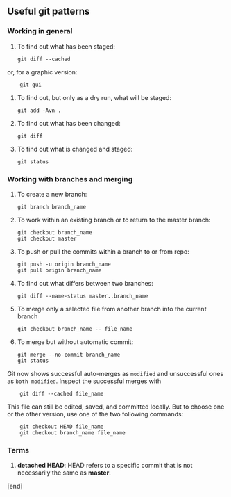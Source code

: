 ## Useful git patterns

### Working in general

 1. To find out what has been staged:

        git diff --cached

   or, for a graphic version:

        git gui

 1. To find out, but only as a dry run, what will be staged:

        git add -Avn .

 1. To find out what has been changed:

        git diff

 1. To find out what is changed and staged:

        git status

### Working with branches and merging

 1. To create a new branch:

        git branch branch_name

 1. To work within an existing branch or to return to the master branch:

        git checkout branch_name
        git checkout master

 1. To push or pull the commits within a branch to or from repo:

        git push -u origin branch_name
        git pull origin branch_name

 1. To find out what differs between two branches:

        git diff --name-status master..branch_name

 1. To merge only a selected file from another branch into the current branch

        git checkout branch_name -- file_name

 1. To merge but without automatic commit:

        git merge --no-commit branch_name
        git status

   Git now shows successful auto-merges as `modified` and unsuccessful ones as `both modified`. Inspect the successful merges with

        git diff --cached file_name

   This file can still be edited, saved, and committed locally. But to choose one or the other version, use one of the two following commands:

        git checkout HEAD file_name
        git checkout branch_name file_name

### Terms

 1. **detached HEAD**: HEAD refers to a specific commit that is not necessarily the same as **master**.

[end]
